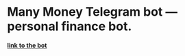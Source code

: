 # Many Money Telegram bot — personal finance bot. 

**[link to the bot](t.me/FastGoodBot "link to the bot")**
